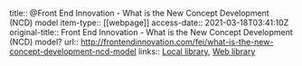 title:: @Front End Innovation - What is the New Concept Development (NCD) model
item-type:: [[webpage]]
access-date:: 2021-03-18T03:41:10Z
original-title:: Front End Innovation - What is the New Concept Development (NCD) model?
url:: http://frontendinnovation.com/fei/what-is-the-new-concept-development-ncd-model
links:: [Local library](zotero://select/library/items/XHZNS2W6), [Web library](https://www.zotero.org/users/6520516/items/XHZNS2W6)
